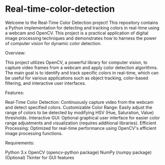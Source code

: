 # Real-time-color-detection
Welcome to the Real-Time Color Detection project! This repository contains a Python implementation for detecting and tracking colors in real-time using a webcam and OpenCV. This project is a practical application of digital image processing techniques and demonstrates how to harness the power of computer vision for dynamic color detection.



Overview:

This project utilizes OpenCV, a powerful library for computer vision, to capture video frames from a webcam and apply color detection algorithms. The main goal is to identify and track specific colors in real-time, which can be useful for various applications such as object tracking, color-based filtering, and interactive user interfaces.

Features:

Real-Time Color Detection: Continuously capture video from the webcam and detect specified colors.
Customizable Color Range: Easily adjust the range of colors to be detected by modifying HSV (Hue, Saturation, Value) thresholds.
Interactive GUI: Optional graphical user interface for easier color range adjustments and visualization (requires additional libraries).
Efficient Processing: Optimized for real-time performance using OpenCV's efficient image processing functions.

Requirements:

Python 3.x
OpenCV (opencv-python package)
NumPy (numpy package)
(Optional) Tkinter for GUI features

